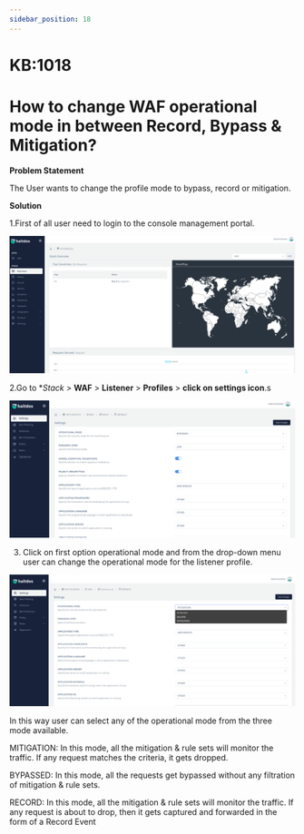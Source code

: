 ```yaml
---
sidebar_position: 18
---
```


# KB:1018

# How to change WAF operational mode in between Record, Bypass & Mitigation?

**Problem Statement**

The User wants to change the profile mode to bypass, record or mitigation.

**Solution**

1.First of all user need to login to the console management portal.

![kb-1018](/img/waf/tutorials/proflogin.png)

2.Go to **Stack* > **WAF** > **Listener** > **Profiles** > **click on settings icon**.s

![kb-1018](/img/waf/tutorials/miti.png)

3. Click on first option operational mode and from the drop-down menu user can change the operational mode for the listener profile.

![kb-1018](/img/waf/tutorials/miti1.png)

In this way user can select any of the operational mode from the three mode available.

MITIGATION: In this mode, all the mitigation & rule sets will monitor the traffic. If any request matches the criteria, it gets dropped.

BYPASSED: In this mode, all the requests get bypassed without any filtration of mitigation & rule sets.

RECORD: In this mode, all the mitigation & rule sets will monitor the traffic. If any request is about to drop, then it gets captured and forwarded in the form of a Record Event

